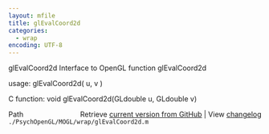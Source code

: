 ```yaml
---
layout: mfile
title: glEvalCoord2d
categories:
  - wrap
encoding: UTF-8
---
```


glEvalCoord2d  Interface to OpenGL function glEvalCoord2d

usage:  glEvalCoord2d( u, v )

C function:  void glEvalCoord2d(GLdouble u, GLdouble v)


<div class="code_header" style="text-align:right;">
  <span style="float:left;">Path&nbsp;&nbsp;</span> <span class="counter">Retrieve <a href=
  "https://raw.github.com/Psychtoolbox-3/Psychtoolbox-3/beta/./PsychOpenGL/MOGL/wrap/glEvalCoord2d.m">current version from GitHub</a> | View <a href=
  "https://github.com/Psychtoolbox-3/Psychtoolbox-3/commits/beta/./PsychOpenGL/MOGL/wrap/glEvalCoord2d.m">changelog</a></span>
</div>
<div class="code">
  <code>./PsychOpenGL/MOGL/wrap/glEvalCoord2d.m</code>
</div>
